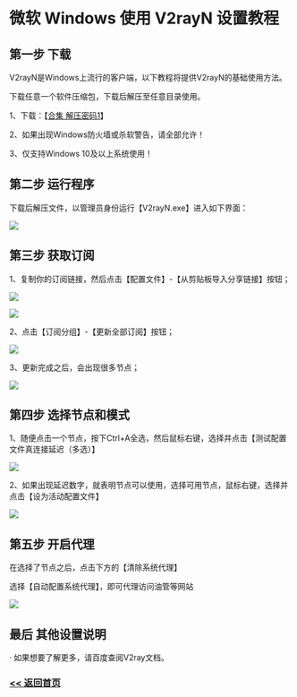 # 微软 Windows 使用 V2rayN 设置教程

## 第一步 下载

V2rayN是Windows上流行的客户端，以下教程将提供V2rayN的基础使用方法。

下载任意一个软件压缩包，下载后解压至任意目录使用。

1、下载：【[合集 解压密码1](https://pan.quark.cn/s/ba14387b17b7)】

2、如果出现Windows防火墙或杀软警告，请全部允许！

3、仅支持Windows 10及以上系统使用！

## 第二步 运行程序

下载后解压文件，以管理员身份运行【V2rayN.exe】进入如下界面：

![](https://i.imgs.ovh/2025/10/29/7K1DWb.png)

## 第三步 获取订阅

1、复制你的订阅链接，然后点击【配置文件】-【从剪贴板导入分享链接】按钮；

![](https://i.imgs.ovh/2025/10/29/7K1Mu1.png)

![](https://i.imgs.ovh/2025/10/29/7K1Qrn.png)

2、点击【订阅分组】-【更新全部订阅】按钮；

![](https://i.imgs.ovh/2025/10/29/7K1WsL.png)

3、更新完成之后，会出现很多节点；

![](https://i.imgs.ovh/2025/10/29/7K1nKx.png)

## 第四步 选择节点和模式

1、随便点击一个节点，按下Ctrl+A全选，然后鼠标右键，选择并点击【测试配置文件真连接延迟（多选）】

![](https://i.imgs.ovh/2025/10/29/7K1HOM.png)

2、如果出现延迟数字，就表明节点可以使用，选择可用节点，鼠标右键，选择并点击【设为活动配置文件】

![](https://i.imgs.ovh/2025/10/29/7K1Jkr.png)


## 第五步 开启代理

在选择了节点之后，点击下方的【清除系统代理】

选择【自动配置系统代理】，即可代理访问油管等网站

![](https://i.imgs.ovh/2025/10/29/7K1Yoh.png)

## 最后 其他设置说明

· 如果想要了解更多，请百度查阅V2ray文档。


### [<< 返回首页](https://github.com/iosrjk/xhj/)
